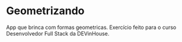 # Geometrizando

App que brinca com formas geometricas. Exercício feito para o curso Desenvolvedor Full Stack da DEVinHouse.
